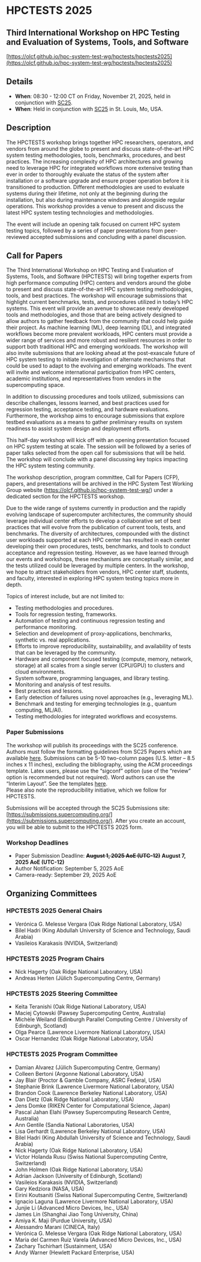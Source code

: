 # HPCTESTS 2025

## Third International Workshop on HPC Testing and Evaluation of Systems, Tools, and Software

[https://olcf.github.io/hpc-system-test-wg/hpctests/hpctests2025](https://olcf.github.io/hpc-system-test-wg/hpctests/hpctests2025)

## Details

* **When**: 08:30 - 12:00 CT on Friday, November 21, 2025, held in conjunction with [SC25](https://sc25.supercomputing.org/).
* **When**: Held in conjunction with [SC25](https://sc25.supercomputing.org/) in St. Louis, Mo, USA.

## Description

The HPCTESTS workshop brings together HPC researchers, operators, and vendors from around the globe to present and discuss state-of-the-art HPC system testing methodologies, tools, benchmarks, procedures, and best practices. The increasing complexity of HPC architectures and growing need to leverage HPC for integrated workflows more extensive testing than ever in order to thoroughly evaluate the status of the system after installation or a software upgrade and ensure proper operation before it is transitioned to production. Different methodologies are used to evaluate systems during their lifetime, not only at the beginning during the installation, but also during maintenance windows and alongside regular operations. This workshop provides a venue to present and discuss the latest HPC system testing technologies and methodologies.

The event will include an opening talk focused on current HPC system testing topics, followed by a series of paper presentations from peer-reviewed accepted submissions and concluding with a panel discussion.

## Call for Papers

The Third International Workshop on HPC Testing and Evaluation of Systems, Tools, and Software (HPCTESTS) will bring together experts from high performance computing (HPC) centers and vendors around the globe to present and discuss state-of-the-art HPC system testing methodologies, tools, and best practices. The workshop will encourage submissions that highlight current benchmarks, tests, and procedures utilized in today’s HPC systems. This event will provide an avenue to showcase newly developed tools and methodologies, and those that are being actively designed to allow authors to gather feedback from the community that could help guide their project. As machine learning (ML), deep learning (DL), and integrated workflows become more prevalent workloads, HPC centers must provide a wider range of services and more robust and resilient resources in order to support both traditional HPC and emerging workloads. The workshop will also invite submissions that are looking ahead at the post-exascale future of HPC system testing to initiate investigation of alternate mechanisms that could be used to adapt to the evolving and emerging workloads. The event will invite and welcome international participation from HPC centers, academic institutions, and representatives from vendors in the supercomputing space.

In addition to discussing procedures and tools utilized, submissions can describe challenges, lessons learned, and best practices used for regression testing, acceptance testing, and hardware evaluations. Furthermore, the workshop aims to encourage submissions that explore testbed evaluations as a means to gather preliminary results on system readiness to assist system design and deployment efforts.

This half-day workshop will kick off with an opening presentation focused on HPC system testing at scale. The session will be followed by a series of paper talks selected from the open call for submissions that will be held. The workshop will conclude with a panel discussing key topics impacting the HPC system testing community.

The workshop description, program committee, Call for Papers (CFP), papers, and presentations will be archived in the HPC System Test Working Group website (https://olcf.github.io/hpc-system-test-wg/) under a dedicated section for the HPCTESTS workshop.

Due to the wide range of systems currently in production and the rapidly evolving landscape of supercomputer architectures, the community should leverage individual center efforts to develop a collaborative set of best practices that will evolve from the publication of current tools, tests, and benchmarks. The diversity of architectures, compounded with the distinct user workloads supported at each HPC center has resulted in each center developing their own procedures, tests, benchmarks, and tools to conduct acceptance and regression testing. However, as we have learned through our events and workshops, these mechanisms are conceptually similar, and the tests utilized could be leveraged by multiple centers. In the workshop, we hope to attract stakeholders from vendors, HPC center staff, students, and faculty, interested in exploring HPC system testing topics more in depth. 

Topics of interest include, but are not limited to:
- Testing methodologies and procedures.
- Tools for regression testing, frameworks.
- Automation of testing and continuous regression testing and performance monitoring.
- Selection and development of proxy-applications, benchmarks, synthetic vs. real applications.
- Efforts to improve reproducibility, sustainability, and availability of tests that can be leveraged by the community.
- Hardware and component focused testing (compute, memory, network, storage) at all scales from a single server (CPU/GPU) to clusters and cloud environments.
- System software, programming languages, and library testing.
- Monitoring and analysis of test results.
- Best practices and lessons.
- Early detection of failures using novel approaches (e.g., leveraging ML).
- Benchmark and testing for emerging technologies (e.g., quantum computing, ML/AI).
- Testing methodologies for integrated workflows and ecosystems.


### Paper Submissions

The workshop will publish its proceedings with the SC25 conference. Authors must follow the formatting guidelines from SC25 Papers which are available [here](https://sc24.supercomputing.org/program/papers/). Submissions can be 5-10 two-column pages (U.S. letter – 8.5 inches x 11 inches), excluding the bibliography, using the ACM proceedings template. Latex users, please use the “sigconf” option (use of the “review” option is recommended but not required). Word authors can use the “Interim Layout”. See the templates [here](https://www.acm.org/publications/proceedings-template).  
Please also note the reproducibility initiative, which we follow for HPCTESTS.

Submissions will be accepted through the SC25 Submissions site: [https://submissions.supercomputing.org/](https://submissions.supercomputing.org/). After you create an account, you will be able to submit to the HPCTESTS 2025 form.

### Workshop Deadlines

* Paper Submission Deadline: ~~**August 1, 2025 AoE (UTC-12)**~~ **August 7, 2025 AoE (UTC-12)**
* Author Notification: September 5, 2025 AoE
* Camera-ready: September 29, 2025 AoE

## Organizing Committees

### HPCTESTS 2025 General Chairs

* Verónica G. Melesse Vergara (Oak Ridge National Laboratory, USA)
* Bilel Hadri (King Abdullah University of Science and Technology, Saudi Arabia)
* Vasileios Karakasis (NVIDIA, Switzerland)

### HPCTESTS 2025 Program Chairs

* Nick Hagerty (Oak Ridge National Laboratory, USA)
* Andreas Herten (Jülich Supercomputing Centre, Germany)

### HPCTESTS 2025 Steering Committee

* Keita Teranishi (Oak Ridge National Laboratory, USA)
* Maciej Cytowski (Pawsey Supercomputing Centre, Australia)
* Michèle Weiland (Edinburgh Parallel Computing Centre / University of Edinburgh, Scotland)
* Olga Pearce (Lawrence Livermore National Laboratory, USA)
* Oscar Hernandez (Oak Ridge National Laboratory, USA)

### HPCTESTS 2025 Program Committee

* Damian Alvarez (Jülich Supercomputing Centre, Germany)
* Colleen Bertoni (Argonne National Laboratory, USA)
* Jay Blair (Proctor & Gamble Company, ASRC Federal, USA)
* Stephanie Brink (Lawrence Livermore National Laboratory, USA)
* Brandon Cook (Lawrence Berkeley National Laboratory, USA)
* Dan Dietz (Oak Ridge National Laboratory, USA)
* Jens Domke (RIKEN Center for Computational Science, Japan)
* Pascal Jahan Elahi (Pawsey Supercomputing Research Centre, Australia)
* Ann Gentile (Sandia National Laboratories, USA)
* Lisa Gerhardt (Lawrence Berkeley National Laboratory, USA)
* Bilel Hadri (King Abdullah University of Science and Technology, Saudi Arabia)
* Nick Hagerty (Oak Ridge National Laboratory, USA)
* Victor Holanda Rusu (Swiss National Supercomputing Centre, Switzerland)
* John Holmen (Oak Ridge National Laboratory, USA)
* Adrian Jackson (University of Edinburgh, Scotland)
* Vasileios Karakasis (NVIDIA, Switzerland)
* Gary Kedziora (NASA, USA)
* Eirini Koutsaniti (Swiss National Supercomputing Centre, Switzerland)
* Ignacio Laguna (Lawrence Livermore National Laboratory, USA)
* Junjie Li (Advanced Micro Devices, Inc., USA)
* James Lin (Shanghai Jiao Tong University, China)
* Amiya K. Maji (Purdue University, USA)
* Alessandro Marani (CINECA, Italy)
* Verónica G. Melesse Vergara (Oak Ridge National Laboratory, USA)
* Maria del Carmen Ruiz Varela (Advanced Micro Devices, Inc., USA)
* Zachary Tschirhart (Sustainment, USA)
* Andy Warner (Hewlett Packard Enterprise, USA)

